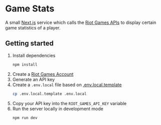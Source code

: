 # Game Stats

A small [Next.js](https://nextjs.org/) service which calls the [Riot Games APIs](https://developer.riotgames.com/apis)
to display certain game statistics of a player.

## Getting started

1. Install dependencies
    ```bash
    npm install
    ```
2. Create a [Riot Games Account](https://developer.riotgames.com/docs/portal#_getting-started)
3. Generate an API key
4. Create a `.env.local` file based on [.env.local.template](.env.local.template) 
   ```bash
   cp .env.local.template .env.local
   ```
5. Copy your API key into the `RIOT_GAMES_API_KEY` variable
6. Run the server locally in development mode
   ```
   npm run dev
   ```